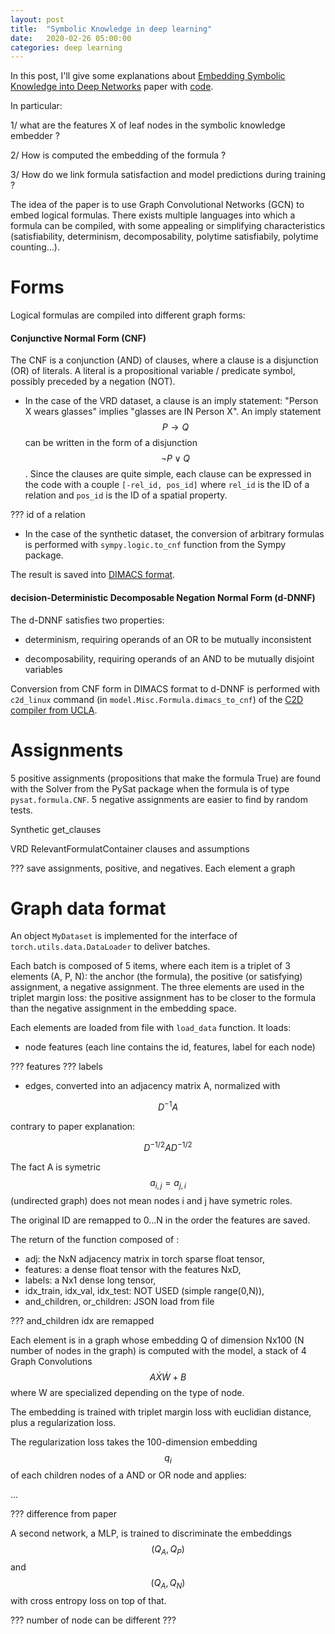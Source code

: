 ```yaml
---
layout: post
title:  "Symbolic Knowledge in deep learning"
date:   2020-02-26 05:00:00
categories: deep learning
---
```


In this post, I'll give some explanations about [Embedding Symbolic Knowledge into Deep Networks](https://arxiv.org/abs/1909.01161) paper with [code](https://github.com/ZiweiXU/LENSR).

In particular:

1/ what are the features X of leaf nodes in the symbolic knowledge embedder ?

2/ How is computed the embedding of the formula ?

3/ How do we link formula satisfaction and model predictions during training ?

The idea of the paper is to use Graph Convolutional Networks (GCN) to embed logical formulas. There exists multiple languages into which a formula can be compiled, with some appealing or simplifying characteristics (satisfiability, determinism, decomposability, polytime satisfiabily, polytime counting...).

# Forms

Logical formulas are compiled into different graph forms:

#### Conjunctive Normal Form (CNF)

The CNF is a conjunction (AND) of clauses, where a clause is a disjunction (OR) of literals. A literal is a propositional variable / predicate symbol, possibly preceded by a negation (NOT).

- In the case of the VRD dataset, a clause is an imply statement: "Person X wears glasses" implies "glasses are IN Person X". An imply statement $$ P \rightarrow Q $$ can be written in the form of a disjunction $$ \neg P \lor Q $$. Since the clauses are quite simple, each clause can be expressed in the code with a couple `[-rel_id, pos_id]` where `rel_id` is the ID of a relation and `pos_id` is the ID of a spatial property.

??? id of a relation

- In the case of the synthetic dataset, the conversion of arbitrary formulas is performed with `sympy.logic.to_cnf` function from the Sympy package.

The result is saved into [DIMACS format](http://www.satcompetition.org/2009/format-benchmarks2009.html).

#### decision-Deterministic Decomposable Negation Normal Form (d-DNNF)

The d-DNNF satisfies two properties:

- determinism, requiring operands of an OR to be mutually inconsistent

- decomposability, requiring operands of an AND to be mutually disjoint variables

Conversion from CNF form in DIMACS format to d-DNNF is performed with `c2d_linux` command (in `model.Misc.Formula.dimacs_to_cnf`) of the [C2D compiler from UCLA](http://reasoning.cs.ucla.edu/c2d/).


# Assignments

5 positive assignments (propositions that make the formula True) are found with the Solver from the PySat package when the formula is of type `pysat.formula.CNF`. 5 negative assignments are easier to find by random tests.

Synthetic get_clauses

VRD RelevantFormulatContainer
clauses and assumptions


??? save assignments, positive, and negatives. Each element a graph


# Graph data format

An object `MyDataset` is implemented for the interface of `torch.utils.data.DataLoader` to deliver batches.

Each batch is composed of 5 items, where each item is a triplet of 3 elements (A, P, N): the anchor (the formula), the positive (or satisfying) assignment, a negative assignment. The three elements are used in the triplet margin loss: the positive assignment has to be closer to the formula than the negative assignment in the embedding space.

Each elements are loaded from file with `load_data` function. It loads:

- node features (each line contains the id, features, label for each node)

??? features
??? labels

- edges, converted into an adjacency matrix A, normalized with

$$ D^{-1} A $$

contrary to paper explanation:

$$ D^{-1/2} A D^{-1/2} $$

The fact A is symetric $$ a_{i,j} = a_{j,i} $$ (undirected graph) does not mean nodes i and j have symetric roles.

The original ID are remapped to 0...N in the order the features are saved.

The return of the function composed of :
- adj: the NxN adjacency matrix in torch sparse float tensor,
- features: a dense float tensor with the features NxD,
- labels: a Nx1 dense long tensor,
- idx_train, idx_val, idx_test: NOT USED (simple range(0,N)),
- and_children, or_children: JSON load from file

??? and_children idx are remapped

Each element is in a graph whose embedding Q of dimension Nx100 (N number of nodes in the graph) is computed with the model, a stack of 4 Graph Convolutions $$A \dot X \dot W + B$$ where W are specialized depending on the type of node.

The embedding is trained with triplet margin loss with euclidian distance, plus a regularization loss.

The regularization loss takes the 100-dimension embedding $$ q_i $$ of each children nodes of a AND or OR node and applies:

...

??? difference from paper

A second network, a MLP, is trained to discriminate the embeddings $$ (Q_A, Q_P) $$ and $$ (Q_A, Q_N) $$ with cross entropy loss on top of that.

??? number of node can be different ???
